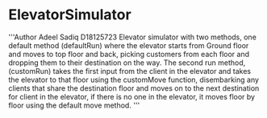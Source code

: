 # ElevatorSimulator
'''Author Adeel Sadiq D18125723  Elevator simulator with two methods, one default method (defaultRun) where the elevator starts from Ground floor and moves to top floor and back, picking customers from each floor and dropping them to their destination on the way.  The second run method, (customRun) takes the first input from the client in the elevator and takes the elevator to that floor using the customMove function, disembarking any clients that share the destination floor and moves on to the next destination for client in the elevator, if there is no one in the elevator, it moves floor by floor using the default move method.   '''

